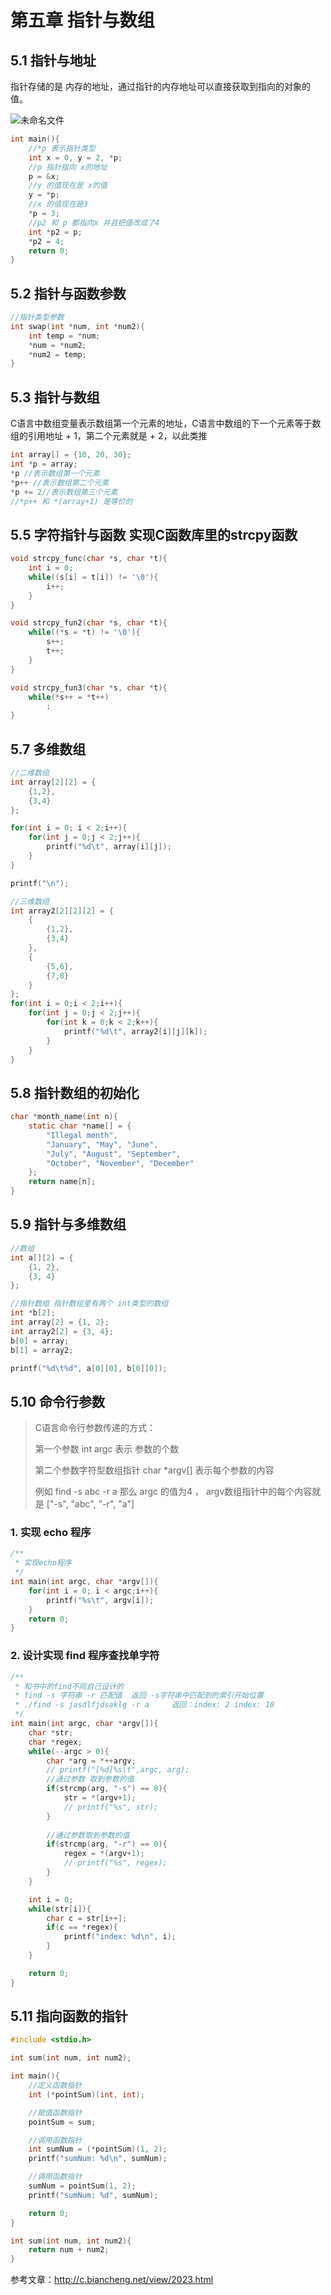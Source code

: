 # 第五章 指针与数组

## 5.1 指针与地址

指针存储的是 内存的地址，通过指针的内存地址可以直接获取到指向的对象的值。

![未命名文件](README.assets/未命名文件.png)

```c
int main(){
    //*p 表示指针类型
    int x = 0, y = 2, *p;
    //p 指针指向 x的地址
    p = &x;
    //y 的值现在是 x的值
    y = *p;
    //x 的值现在是3
    *p = 3;
    //p2 和 p 都指向x 并且把值改成了4
    int *p2 = p;
    *p2 = 4;
    return 0;
}
```

## 5.2 指针与函数参数

```c
//指针类型参数
int swap(int *num, int *num2){
    int temp = *num;
    *num = *num2;
    *num2 = temp;
}
```

## 5.3 指针与数组

C语言中数组变量表示数组第一个元素的地址，C语言中数组的下一个元素等于数组的引用地址 + 1，第二个元素就是 + 2，以此类推

```C
int array[] = {10, 20, 30};
int *p = array;
*p //表示数组第一个元素
*p++ //表示数组第二个元素
*p += 2//表示数组第三个元素
//*p++ 和 *(array+1) 是等价的
```

## 5.5 字符指针与函数 实现C函数库里的strcpy函数

```c
void strcpy_func(char *s, char *t){
    int i = 0;
    while((s[i] = t[i]) != '\0'){
        i++;
    }
}

void strcpy_fun2(char *s, char *t){
    while((*s = *t) != '\0'){
        s++;
        t++;
    }
}

void strcpy_fun3(char *s, char *t){
    while(*s++ = *t++)
        ;
}
```

## 5.7 多维数组

```c
//二维数组
int array[2][2] = {
    {1,2},
    {3,4}
};

for(int i = 0; i < 2;i++){
    for(int j = 0;j < 2;j++){
        printf("%d\t", array[i][j]);
    }
}

printf("\n");

//三维数组
int array2[2][2][2] = {
    {
        {1,2},
        {3,4}
    },
    {
        {5,6},
        {7,8}
    }
};
for(int i = 0;i < 2;i++){
    for(int j = 0;j < 2;j++){
        for(int k = 0;k < 2;k++){
            printf("%d\t", array2[i][j][k]);
        }
    }
}
```

## 5.8 指针数组的初始化

```c
char *month_name(int n){
    static char *name[] = {
        "Illegal month",
        "January", "May", "June",
        "July", "August", "September",
        "October", "November", "December"
    };
    return name[n];
}
```

## 5.9 指针与多维数组

```c
//数组
int a[][2] = {
    {1, 2},
    {3, 4}
};

//指针数组 指针数组里有两个 int类型的数组
int *b[2];
int array[2] = {1, 2};
int array2[2] = {3, 4};
b[0] = array;
b[1] = array2;

printf("%d\t%d", a[0][0], b[0][0]);
```

## 5.10 命令行参数

> C语言命令行参数传递的方式：
>
> 第一个参数  int argc 表示 参数的个数
>
> 第二个参数字符型数组指针 char *argv[] 表示每个参数的内容
>
> 例如 find -s abc -r a  那么 argc 的值为4 ，  argv数组指针中的每个内容就是  ["-s",  "abc",  "-r",  "a"]

### 1. 实现 echo 程序

```c
/**
 * 实现echo程序
 */
int main(int argc, char *argv[]){
    for(int i = 0; i < argc;i++){
        printf("%s\t", argv[i]);
    }
    return 0;
}
```

### 2. 设计实现 find 程序查找单字符

```c
/**
 * 和书中的find不同自己设计的   
 * find -s 字符串 -r 匹配值  返回 -s字符串中匹配到的索引开始位置
 * ./find -s jasdlfjdsaklg -r a     返回：index: 2 index: 10
 */
int main(int argc, char *argv[]){
    char *str;
    char *regex;
    while(--argc > 0){
        char *arg = *++argv;
        // printf("[%d]%s\t",argc, arg);
        //通过参数 取到参数的值
        if(strcmp(arg, "-s") == 0){
            str = *(argv+1);
            // printf("%s", str);
        }
        
        //通过参数取到参数的值
        if(strcmp(arg, "-r") == 0){
            regex = *(argv+1);
            // printf("%s", regex);
        }
    }

    int i = 0;
    while(str[i]){
        char c = str[i++];
        if(c == *regex){
            printf("index: %d\n", i);
        }
    }

    return 0;
}
```

## 5.11 指向函数的指针

```c
#include <stdio.h>

int sum(int num, int num2);

int main(){
    //定义函数指针
    int (*pointSum)(int, int);

    //赋值函数指针
    pointSum = sum;

    //调用函数指针
    int sumNum = (*pointSum)(1, 2); 
    printf("sumNum: %d\n", sumNum);

    //调用函数指针
    sumNum = pointSum(1, 2); 
    printf("sumNum: %d", sumNum);

    return 0;
}

int sum(int num, int num2){
    return num + num2;
}
```

参考文章：http://c.biancheng.net/view/2023.html
